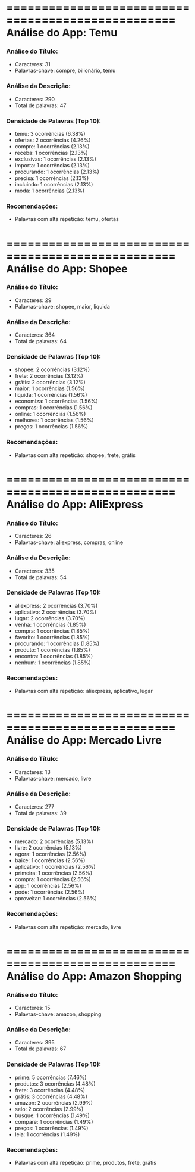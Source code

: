 
==================================================
Análise do App: Temu
==================================================

### Análise do Título:
- Caracteres: 31
- Palavras-chave: compre, bilionário, temu

### Análise da Descrição:
- Caracteres: 290
- Total de palavras: 47

### Densidade de Palavras (Top 10):
- temu: 3 ocorrências (6.38%)
- ofertas: 2 ocorrências (4.26%)
- compre: 1 ocorrências (2.13%)
- receba: 1 ocorrências (2.13%)
- exclusivas: 1 ocorrências (2.13%)
- importa: 1 ocorrências (2.13%)
- procurando: 1 ocorrências (2.13%)
- precisa: 1 ocorrências (2.13%)
- incluindo: 1 ocorrências (2.13%)
- moda: 1 ocorrências (2.13%)

### Recomendações:
- Palavras com alta repetição: temu, ofertas

==================================================
Análise do App: Shopee
==================================================

### Análise do Título:
- Caracteres: 29
- Palavras-chave: shopee, maior, liquida

### Análise da Descrição:
- Caracteres: 364
- Total de palavras: 64

### Densidade de Palavras (Top 10):
- shopee: 2 ocorrências (3.12%)
- frete: 2 ocorrências (3.12%)
- grátis: 2 ocorrências (3.12%)
- maior: 1 ocorrências (1.56%)
- liquida: 1 ocorrências (1.56%)
- economiza: 1 ocorrências (1.56%)
- compras: 1 ocorrências (1.56%)
- online: 1 ocorrências (1.56%)
- melhores: 1 ocorrências (1.56%)
- preços: 1 ocorrências (1.56%)

### Recomendações:
- Palavras com alta repetição: shopee, frete, grátis

==================================================
Análise do App: AliExpress
==================================================

### Análise do Título:
- Caracteres: 26
- Palavras-chave: aliexpress, compras, online

### Análise da Descrição:
- Caracteres: 335
- Total de palavras: 54

### Densidade de Palavras (Top 10):
- aliexpress: 2 ocorrências (3.70%)
- aplicativo: 2 ocorrências (3.70%)
- lugar: 2 ocorrências (3.70%)
- venha: 1 ocorrências (1.85%)
- compra: 1 ocorrências (1.85%)
- favorito: 1 ocorrências (1.85%)
- procurando: 1 ocorrências (1.85%)
- produto: 1 ocorrências (1.85%)
- encontra: 1 ocorrências (1.85%)
- nenhum: 1 ocorrências (1.85%)

### Recomendações:
- Palavras com alta repetição: aliexpress, aplicativo, lugar

==================================================
Análise do App: Mercado Livre
==================================================

### Análise do Título:
- Caracteres: 13
- Palavras-chave: mercado, livre

### Análise da Descrição:
- Caracteres: 277
- Total de palavras: 39

### Densidade de Palavras (Top 10):
- mercado: 2 ocorrências (5.13%)
- livre: 2 ocorrências (5.13%)
- agora: 1 ocorrências (2.56%)
- baixe: 1 ocorrências (2.56%)
- aplicativo: 1 ocorrências (2.56%)
- primeira: 1 ocorrências (2.56%)
- compra: 1 ocorrências (2.56%)
- app: 1 ocorrências (2.56%)
- pode: 1 ocorrências (2.56%)
- aproveitar: 1 ocorrências (2.56%)

### Recomendações:
- Palavras com alta repetição: mercado, livre

==================================================
Análise do App: Amazon Shopping
==================================================

### Análise do Título:
- Caracteres: 15
- Palavras-chave: amazon, shopping

### Análise da Descrição:
- Caracteres: 395
- Total de palavras: 67

### Densidade de Palavras (Top 10):
- prime: 5 ocorrências (7.46%)
- produtos: 3 ocorrências (4.48%)
- frete: 3 ocorrências (4.48%)
- grátis: 3 ocorrências (4.48%)
- amazon: 2 ocorrências (2.99%)
- selo: 2 ocorrências (2.99%)
- busque: 1 ocorrências (1.49%)
- compare: 1 ocorrências (1.49%)
- preços: 1 ocorrências (1.49%)
- leia: 1 ocorrências (1.49%)

### Recomendações:
- Palavras com alta repetição: prime, produtos, frete, grátis
